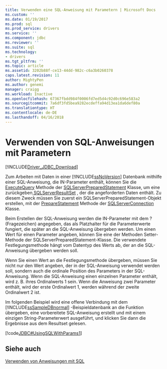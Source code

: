 ```yaml
---
title: Verwenden eine SQL-Anweisung mit Parametern | Microsoft Docs
ms.custom: ''
ms.date: 01/19/2017
ms.prod: sql
ms.prod_service: drivers
ms.service: ''
ms.component: jdbc
ms.reviewer: ''
ms.suite: sql
ms.technology:
- drivers
ms.tgt_pltfrm: ''
ms.topic: article
ms.assetid: 3202b88f-ce13-44dd-982c-c6a3b0260378
caps.latest.revision: 11
author: MightyPen
ms.author: genemi
manager: craigg
ms.workload: Inactive
ms.openlocfilehash: 67367fbdd984f0006fd7ed5d4c92d0c696e583a2
ms.sourcegitcommit: 7a6df3fd5bea9282ecdeffa94d13ea1da6def80a
ms.translationtype: HT
ms.contentlocale: de-DE
ms.lasthandoff: 04/16/2018
---
```

# <a name="using-an-sql-statement-with-parameters"></a>Verwenden von SQL-Anweisungen mit Parametern
[!INCLUDE[Driver_JDBC_Download](../../includes/driver_jdbc_download.md)]

  Zum Arbeiten mit Daten in einer [!INCLUDE[ssNoVersion](../../includes/ssnoversion_md.md)] Datenbank mithilfe einer SQL-Anweisung, die IN-Parameter enthält, können Sie die [ExecuteQuery](../../connect/jdbc/reference/executequery-method-sqlserverpreparedstatement.md) Methode der [SQLServerPreparedStatement](../../connect/jdbc/reference/sqlserverpreparedstatement-class.md) Klasse, um eine zurückgeben[ SQLServerResultSet](../../connect/jdbc/reference/sqlserverresultset-class.md) , der die angeforderten Daten enthält. Zu diesem Zweck müssen Sie zuerst ein SQLServerPreparedStatement-Objekt erstellen, mit der [PrepareStatement](../../connect/jdbc/reference/preparestatement-method-sqlserverconnection.md) Methode der [SQLServerConnection](../../connect/jdbc/reference/sqlserverconnection-class.md) Klasse.  
  
 Beim Erstellen der SQL-Anweisung werden die IN-Parameter mit dem ? (Fragezeichen) angegeben, das als Platzhalter für die Parameterwerte fungiert, die später an die SQL-Anweisung übergeben werden. Um einen Wert für einen Parameter angeben, können Sie eine der Methoden Setter-Methode der SQLServerPreparedStatement-Klasse. Die verwendete Festlegungsmethode hängt vom Datentyp des Werts ab, der an die SQL-Anweisung übergeben werden soll.  
  
 Wenn Sie einen Wert an die Festlegungsmethode übergeben, müssen Sie nicht nur den Wert angeben, der in der SQL-Anweisung verwendet werden soll, sondern auch die ordinale Position des Parameters in der SQL-Anweisung. Wenn die SQL-Anweisung einen einzelnen Parameter enthält, wird z. B. ihres Ordinalwerts 1 sein. Wenn die Anweisung zwei Parameter enthält, wird der erste Ordinalwert 1, werden während der zweite Ordinalwert 2 ist.  
  
 Im folgenden Beispiel wird eine offene Verbindung mit dem [!INCLUDE[ssSampleDBnormal](../../includes/sssampledbnormal_md.md)] -Beispieldatenbank an die Funktion übergeben, eine vorbereitete SQL-Anweisung erstellt und mit einem einzigen String-Parameterwert ausgeführt, und klicken Sie dann die Ergebnisse aus dem Resultset gelesen.  
  
 [!code[JDBC#UsingSQLWithParams1](../../connect/jdbc/codesnippet/Java/using-an-sql-statement-w_1_1.java)]  
  
## <a name="see-also"></a>Siehe auch  
 [Verwenden von Anweisungen mit SQL](../../connect/jdbc/using-statements-with-sql.md)  
  
  
